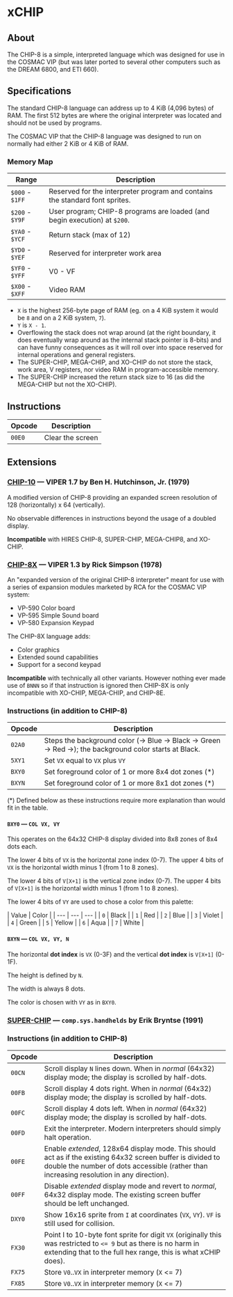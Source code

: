 # xCHIP

## About

The CHIP-8 is a simple, interpreted language which was designed for use in the COSMAC VIP (but was
later ported to several other computers such as the DREAM 6800, and ETI 660).

## Specifications

The standard CHIP-8 language can address up to 4 KiB (4,096 bytes) of RAM. The first 512 bytes are where the original
interpreter was located and should not be used by programs.

The COSMAC VIP that the CHIP-8 language was designed to run on normally had either 2 KiB or 4 KiB of RAM.

### Memory Map

| Range | Description |
| --- | --- |
| `$000` - `$1FF` | Reserved for the interpreter program and contains the standard font sprites. |
| `$200` - `$Y9F` | User program; CHIP-8 programs are loaded (and begin execution) at `$200`. |
| `$YA0` - `$YCF` | Return stack (max of 12) |
| `$YD0` - `$YEF` | Reserved for interpreter work area |
| `$YF0` - `$YFF` | V0 - VF |
| `$X00` - `$XFF` | Video RAM |

 - `X` is the highest 256-byte page of RAM (eg. on a 4 KiB system it would be `8` and on a 2 KiB system, `7`).
 - `Y` is `X - 1`.
 - Overflowing the stack does not wrap around (at the right boundary, it does eventually wrap around as the internal stack pointer is 8-bits) and can have funny consequences as it will roll over into space reserved for internal operations and general registers.
 - The SUPER-CHIP, MEGA-CHIP, and XO-CHIP do not store the stack,
   work area, V registers, nor video RAM in program-accessible memory.
 - The SUPER-CHIP increased the return stack size to 16 (as did the MEGA-CHIP but not the XO-CHIP).

## Instructions

| Opcode | Description |
| --- | --- |
| `00E0` | Clear the screen |

## Extensions

### [CHIP-10] — VIPER 1.7 by Ben H. Hutchinson, Jr. (1979)

A modified version of CHIP-8 providing an expanded screen resolution
of 128 (horizontally) x 64 (vertically).

No observable differences in instructions beyond the usage of a doubled display.

**Incompatible** with HIRES CHIP-8, SUPER-CHIP, MEGA-CHIP8, and XO-CHIP.

[CHIP-10]: http://www.mattmik.com/files/viper/Volume1Issue07.pdf

### [CHIP-8X] — VIPER 1.3 by Rick Simpson (1978)

An "expanded version of the original CHIP-8 interpreter" meant for use with a series
of expansion modules marketed by RCA for the COSMAC VIP system:

 - VP-590 Color board
 - VP-595 Simple Sound board
 - VP-580 Expansion Keypad

The CHIP-8X language adds:

 - Color graphics
 - Extended sound capabilities
 - Support for a second keypad

**Incompatible** with technically all other variants. However nothing ever made use of `BNNN` so if that instruction is ignored then CHIP-8X is only incompatible with XO-CHIP, MEGA-CHIP, and CHIP-8E.

[CHIP-8x]: http://www.mattmik.com/files/viper/Volume1Issue03.pdf

### Instructions (in addition to CHIP-8)

| Opcode | Description |
| --- | --- |
| `02A0` | Steps the background color (-> Blue -> Black -> Green -> Red ->); the background color starts at Black. |
| `5XY1` | Set `VX` equal to `VX` plus `VY` |
| `BXY0` | Set foreground color of 1 or more 8x4 dot zones (*) |
| `BXYN` | Set foreground color of 1 or more 8x1 dot zones (*) |

(*) Defined below as these instructions require more explanation than would fit in the table.

#### `BXY0` — `COL VX, VY`

This operates on the 64x32 CHIP-8 display divided into 8x8 zones of 8x4 dots each.

The lower 4 bits of `VX` is the horizontal zone index (0-7). The upper 4 bits of `VX` is the horizontal width minus 1 (from 1 to 8 zones).

The lower 4 bits of `V[X+1]` is the vertical zone index (0-7). The upper 4 bits of `V[X+1]` is the horizontal width minus 1 (from 1 to 8 zones).

The lower 4 bits of `VY` are used to chose a color from this palette:

| Value | Color |
| --- | --- | --- |
| `0` | Black |
| `1` | Red |
| `2` | Blue |
| `3` | Violet |
| `4` | Green |
| `5` | Yellow |
| `6` | Aqua |
| `7` | White |

#### `BXYN` — `COL VX, VY, N`

The horizontal **dot index** is `VX` (0-3F) and the vertical **dot index** is `V[X+1]` (0-1F).

The height is defined by `N`.

The width is always 8 dots.

The color is chosen with `VY` as in `BXY0`.

### [SUPER-CHIP] — `comp.sys.handhelds` by Erik Bryntse (1991)

[SUPER-CHIP]: http://devernay.free.fr/hacks/chip8/schip.txt

### Instructions (in addition to CHIP-8)

| Opcode | Description |
| --- | --- |
| `00CN` | Scroll display `N` lines down. When in _normal_ (64x32) display mode; the display is scrolled by half-dots. |
| `00FB` | Scroll display 4 dots right. When in _normal_ (64x32) display mode; the display is scrolled by half-dots. |
| `00FC` | Scroll display 4 dots left. When in _normal_ (64x32) display mode; the display is scrolled by half-dots. |
| `00FD` | Exit the interpreter. Modern interpreters should simply halt operation.
| `00FE` | Enable _extended_, 128x64 display mode. This should act as if the existing 64x32 screen buffer is divided to double the number of dots accessible (rather than increasing resolution in any direction). |
| `00FF` | Disable _extended_ display mode and revert to _normal_, 64x32 display mode. The existing screen buffer should be left unchanged. |
| `DXY0` | Show 16x16 sprite from `I` at coordinates (`VX`, `VY`). `VF` is still used for collision.
| `FX30` | Point I to 10-byte font sprite for digit `VX` (originally this was restricted to `<= 9` but as there is no harm in extending that to the full hex range, this is what xCHIP does). |
| `FX75` | Store `V0`..`VX` in interpreter memory (`X` <= 7) |
| `FX85` | Store `V0`..`VX` in interpreter memory (`X` <= 7) |
